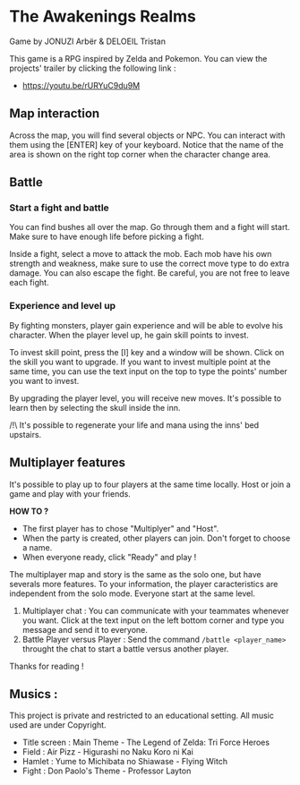 # The Awakenings Realms
Game by JONUZI Arbër & DELOEIL Tristan

This game is a RPG inspired by Zelda and Pokemon. 
You can view the projects' trailer by clicking the following link :
- https://youtu.be/rURYuC9du9M

## Map interaction
Across the map, you will find several objects or NPC. You can interact with them using the [ENTER] key of your keyboard.
Notice that the name of the area is shown on the right top corner when the character change area.

## Battle
### Start a fight and battle
You can find bushes all over the map. Go through them and a fight will start. Make sure to have enough life before picking a fight.

Inside a fight, select a move to attack the mob.
Each mob have his own strength and weakness, make sure to use the correct move type to do extra damage.
You can also escape the fight. Be careful, you are not free to leave each fight.

### Experience and level up
By fighting monsters, player gain experience and will be able to evolve his character. When the player level up, he gain skill points to invest.

To invest skill point, press the [I] key and a window will be shown. Click on the skill you want to upgrade. If you want to invest multiple point at the same time, you can use the text input on the top to type the points' number you want to invest.

By upgrading the player level, you will receive new moves. It's possible to learn then by selecting the skull inside the inn. 

/!\ It's possible to regenerate your life and mana using the inns' bed upstairs.

## Multiplayer features
It's possible to play up to four players at the same time locally. Host or join a game and play with your friends.

**HOW TO ?**
- The first player has to chose "Multiplyer" and "Host".
- When the party is created, other players can join. Don't forget to choose a name.
- When everyone ready, click "Ready" and play !

The multiplayer map and story is the same as the solo one, but have severals more features. To your information, the player caracteristics are independent from the solo mode. Everyone start at the same level.
1) Multiplayer chat : You can communicate with your teammates whenever you want. Click at the text input on the left bottom corner and type you message and send it to everyone.
2) Battle Player versus Player : Send the command `/battle <player_name>` throught the chat to start a battle versus another player. 

Thanks for reading !

## Musics :
This project is private and restricted to an educational setting. All music used are under Copyright.

- Title screen : Main Theme - The Legend of Zelda: Tri Force Heroes
- Field : Air Pizz - Higurashi no Naku Koro ni Kai
- Hamlet : Yume to Michibata no Shiawase - Flying Witch
- Fight : Don Paolo's Theme - Professor Layton

